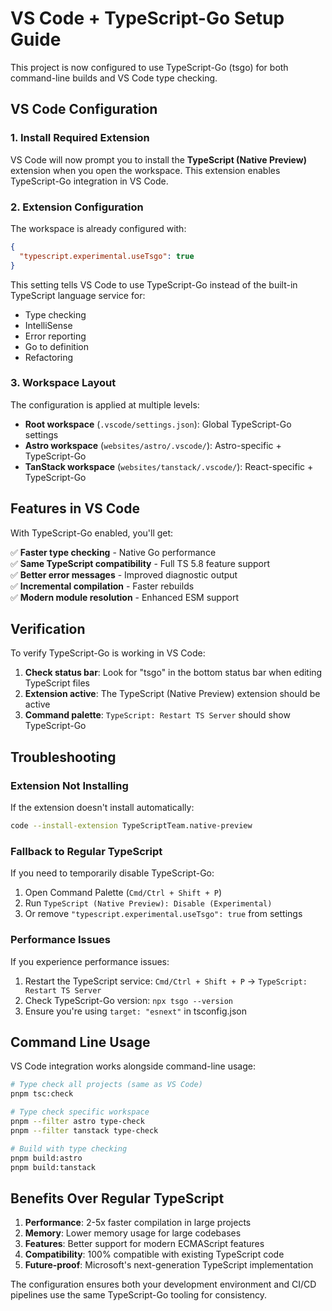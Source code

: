 # VS Code + TypeScript-Go Setup Guide

This project is now configured to use TypeScript-Go (tsgo) for both command-line builds and VS Code type checking.

## VS Code Configuration

### 1. Install Required Extension
VS Code will now prompt you to install the **TypeScript (Native Preview)** extension when you open the workspace. This extension enables TypeScript-Go integration in VS Code.

### 2. Extension Configuration
The workspace is already configured with:
```json
{
  "typescript.experimental.useTsgo": true
}
```

This setting tells VS Code to use TypeScript-Go instead of the built-in TypeScript language service for:
- Type checking
- IntelliSense
- Error reporting
- Go to definition
- Refactoring

### 3. Workspace Layout
The configuration is applied at multiple levels:

- **Root workspace** (`.vscode/settings.json`): Global TypeScript-Go settings
- **Astro workspace** (`websites/astro/.vscode/`): Astro-specific + TypeScript-Go
- **TanStack workspace** (`websites/tanstack/.vscode/`): React-specific + TypeScript-Go

## Features in VS Code

With TypeScript-Go enabled, you'll get:

✅ **Faster type checking** - Native Go performance  
✅ **Same TypeScript compatibility** - Full TS 5.8 feature support  
✅ **Better error messages** - Improved diagnostic output  
✅ **Incremental compilation** - Faster rebuilds  
✅ **Modern module resolution** - Enhanced ESM support  

## Verification

To verify TypeScript-Go is working in VS Code:

1. **Check status bar**: Look for "tsgo" in the bottom status bar when editing TypeScript files
2. **Extension active**: The TypeScript (Native Preview) extension should be active
3. **Command palette**: `TypeScript: Restart TS Server` should show TypeScript-Go

## Troubleshooting

### Extension Not Installing
If the extension doesn't install automatically:
```bash
code --install-extension TypeScriptTeam.native-preview
```

### Fallback to Regular TypeScript
If you need to temporarily disable TypeScript-Go:
1. Open Command Palette (`Cmd/Ctrl + Shift + P`)
2. Run `TypeScript (Native Preview): Disable (Experimental)`
3. Or remove `"typescript.experimental.useTsgo": true` from settings

### Performance Issues
If you experience performance issues:
1. Restart the TypeScript service: `Cmd/Ctrl + Shift + P` → `TypeScript: Restart TS Server`
2. Check TypeScript-Go version: `npx tsgo --version`
3. Ensure you're using `target: "esnext"` in tsconfig.json

## Command Line Usage

VS Code integration works alongside command-line usage:

```bash
# Type check all projects (same as VS Code)
pnpm tsc:check

# Type check specific workspace
pnpm --filter astro type-check
pnpm --filter tanstack type-check

# Build with type checking
pnpm build:astro
pnpm build:tanstack
```

## Benefits Over Regular TypeScript

1. **Performance**: 2-5x faster compilation in large projects
2. **Memory**: Lower memory usage for large codebases  
3. **Features**: Better support for modern ECMAScript features
4. **Compatibility**: 100% compatible with existing TypeScript code
5. **Future-proof**: Microsoft's next-generation TypeScript implementation

The configuration ensures both your development environment and CI/CD pipelines use the same TypeScript-Go tooling for consistency.
